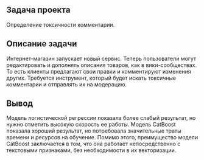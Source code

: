 ## Задача проекта

Определение токсичности комментарии.

## Описание задачи

Интернет-магазин запускает новый сервис. Теперь пользователи могут редактировать и дополнять описания товаров, как в вики-сообществах. То есть 
клиенты предлагают свои правки и комментируют изменения других. Требуется инструмент, который будет искать токсичные комментарии и отправлять их 
на модерацию.

## Вывод

Модель логистической регрессии показала более слабый результат, но нужно отметить высокую скорость ее работы. Модель CatBoost показала хороший результат, но потребовала значительные траты времени и ресурсов на обучение. Помимо этого, преимущество модели CatBoost заключается в том, что она работает непосредственно с текстовыми признаками, без необходимости в их векторизации.
